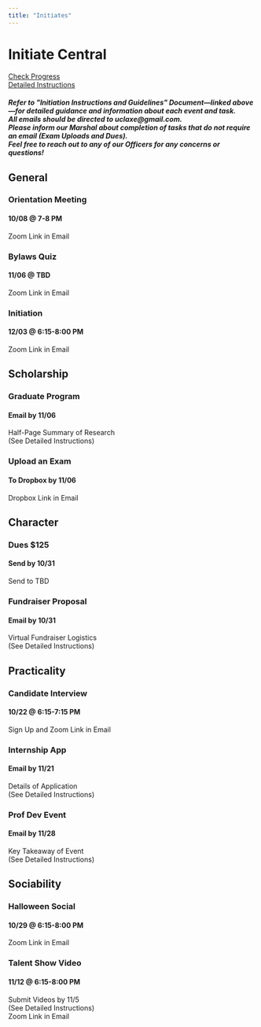 ```yaml
---
title: "Initiates"
---
```

<div class="container container-grid">
  <div class="initiates-background"></div>
  <div class="initiates-content">
    <div class="page-title">
      <h1>Initiate Central</h1>
    </div>
    <div class="button-container">
      <div class="status-button">
        <a href="https://docs.google.com/spreadsheets/d/13sj2Z5V9Ejz9NWJROc8guA-SIM5Vautss2sctHfUWoc/edit?usp=sharing" target="_blank">Check Progress</a>
      </div>
      <div class="status-button">
        <a href="https://docs.google.com/document/d/1xX3Dj-5JJMrnp0VSgUdfeV9OI8M5NL8KXtq8mjKWSxo/edit?usp=sharing" target="_blank">Detailed Instructions</a>
      </div>
    </div>
    <h5>Refer to "Initiation Instructions and Guidelines" Document—linked above—for detailed guidance and information about each event and task. <br>All emails should be directed to uclaxe@gmail.com. <br>Please inform our Marshal about completion of tasks that do not require an email (Exam Uploads and Dues). <br>Feel free to reach out to any of our Officers for any concerns or questions!</h5>
    <div class="test-grid">
      <div class="title-a"><h2>General</h2></div>
      <div class="container-a">
        <div class="task-card">
          <h3>Orientation Meeting</h3>
          <h4>10/08 @ 7-8 PM</h4>
          <p>Zoom Link in Email</p>
        </div>
        <div class="task-card">
          <h3>Bylaws Quiz</h3>
          <h4>11/06 @ TBD</h4>
          <p>Zoom Link in Email</p>
        </div>
        <div class="task-card">
          <h3>Initiation</h3>
          <h4>12/03 @ 6:15-8:00 PM</h4>
          <p>Zoom Link in Email</p>
        </div>
      </div>
      <div class="title-b"><h2>Scholarship</h2></div>
      <div class="container-b">
        <div class="task-card">
          <h3>Graduate Program</h3>
          <h4>Email by 11/06</h4>
          <p>Half-Page Summary of Research <br>(See Detailed Instructions)</p>
        </div>
        <div class="task-card">
          <h3>Upload an Exam</h3>
          <h4>To Dropbox by 11/06</h4>
          <p>Dropbox Link in Email</p>
        </div>
      </div>
      <div class="title-c"><h2>Character</h2></div>
      <div class="container-c">
        <div class="task-card">
          <h3>Dues $125</h3>
          <h4>Send by 10/31</h4>
          <p>Send to TBD</p>
        </div>
        <div class="task-card">
          <h3>Fundraiser Proposal</h3>
          <h4>Email by 10/31</h4>
          <p>Virtual Fundraiser Logistics <br>(See Detailed Instructions)</p>
        </div>
      </div>
      <div class="title-d"><h2>Practicality</h2></div>
      <div class="container-d">
        <div class="task-card">
          <h3>Candidate Interview</h3>
          <h4>10/22 @ 6:15-7:15 PM</h4>
          <p>Sign Up and Zoom Link in Email</p>
        </div>
        <div class="task-card">
          <h3>Internship App</h3>
          <h4>Email by 11/21</h4>
          <p>Details of Application <br>(See Detailed Instructions)</p>
        </div>
        <div class="task-card">
          <h3>Prof Dev Event</h3>
          <h4>Email by 11/28</h4>
          <p>Key Takeaway of Event<br>(See Detailed Instructions)</p>
        </div>
      </div>
      <div class="title-e"><h2>Sociability</h2></div>
      <div class="container-e">
        <div class="task-card">
          <h3>Halloween Social</h3>
          <h4>10/29 @ 6:15-8:00 PM</h4>
          <p>Zoom Link in Email</p>
        </div>
        <div class="task-card">
          <h3>Talent Show Video</h3>
          <h4>11/12 @ 6:15-8:00 PM</h4>
          <p>Submit Videos by 11/5 <br>(See Detailed Instructions)<br>Zoom Link in Email</p>
        </div>
      </div>
    </div>
  </div>
</div>
